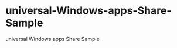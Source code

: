 universal-Windows-apps-Share-Sample
===================================

universal Windows apps Share Sample
